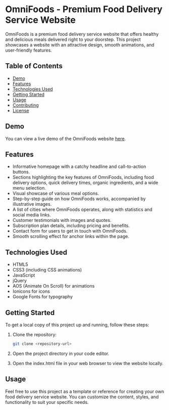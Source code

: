 # OmniFoods - Premium Food Delivery Service Website

OmniFoods is a premium food delivery service website that offers healthy and delicious meals delivered right to your doorstep. This project showcases a website with an attractive design, smooth animations, and user-friendly features.

## Table of Contents

- [Demo](#demo)
- [Features](#features)
- [Technologies Used](#technologies-used)
- [Getting Started](#getting-started)
- [Usage](#usage)
- [Contributing](#contributing)
- [License](#license)

## Demo

You can view a live demo of the OmniFoods website [here](https://omni-foods-no-junk.netlify.app/).

## Features

- Informative homepage with a catchy headline and call-to-action buttons.
- Sections highlighting the key features of OmniFoods, including food delivery options, quick delivery times, organic ingredients, and a wide menu selection.
- Visual showcase of various meal options.
- Step-by-step guide on how OmniFoods works, accompanied by illustrative images.
- A list of cities where OmniFoods operates, along with statistics and social media links.
- Customer testimonials with images and quotes.
- Subscription plan details, including pricing and benefits.
- Contact form for users to get in touch with OmniFoods.
- Smooth scrolling effect for anchor links within the page.

## Technologies Used

- HTML5
- CSS3 (including CSS animations)
- JavaScript
- jQuery
- AOS (Animate On Scroll) for animations
- Ionicons for icons
- Google Fonts for typography

## Getting Started

To get a local copy of this project up and running, follow these steps:

1. Clone the repository:

   ```bash
   git clone <repository-url>
   
2. Open the project directory in your code editor.
3. Open the index.html file in your web browser to view the website locally.
   
## Usage

Feel free to use this project as a template or reference for creating your own food delivery service website. You can customize the content, styles, and functionality to suit your specific needs.
